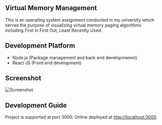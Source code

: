 

## Virtual Memory Management

This is an operating system assignment conducted in my university which serves the purpose of visualizing virtual memory paging algorithms including First in First Out, Least Recently Used. 


## Development Platform

- Node.js (Package management and back end developmemnt)
- React JS (Front end development)

## Screenshot
![Screenshot](./screenshot.png)

## Development Guide

Project is supported at port 3000.
Online deployed at [http://localhost:3000](http://localhost:3000).



